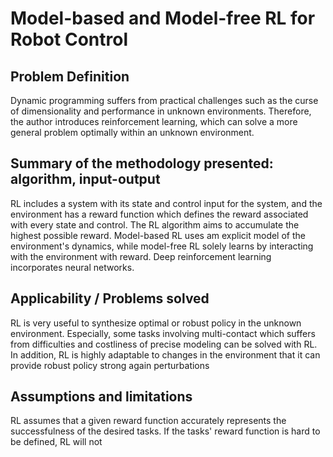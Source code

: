 # Model-based and Model-free RL for Robot Control
## Problem Definition
Dynamic programming suffers from practical challenges such as the curse of dimensionality and performance in unknown environments. Therefore, the author introduces reinforcement learning, which can solve a more general problem optimally within an unknown environment. 

## Summary of the methodology presented: algorithm, input-output
RL includes a system with its state and control input for the system, and the environment has a reward function which defines the reward associated with every state and control. The RL algorithm aims to accumulate the highest possible reward. Model-based RL uses am explicit model of the environment's dynamics, while model-free RL solely learns by interacting with the environment with reward. Deep reinforcement learning incorporates neural networks.

## Applicability / Problems solved
RL is very useful to synthesize optimal or robust policy in the unknown environment. Especially, some tasks involving multi-contact which suffers from difficulties and costliness of precise modeling can be solved with RL. In addition, RL is highly adaptable to changes in the environment that it can provide robust policy strong again perturbations 

## Assumptions and limitations
RL assumes that a given reward function accurately represents the successfulness of the desired tasks. If the tasks' reward function is hard to be defined, RL will not